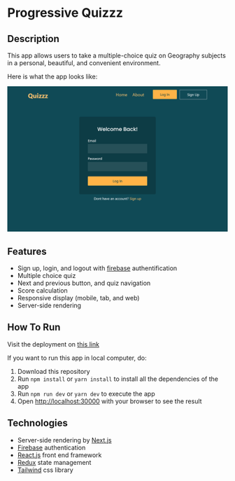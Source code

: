 # Progressive Quizzz

## Description

This app allows users to take a multiple-choice quiz on Geography subjects in a personal, beautiful, and convenient environment.

Here is what the app looks like:

<img src="./assets/quizzz-login.png" alt="Quizzz Login"/>

## Features

- Sign up, login, and logout with [firebase](https://firebase.google.com/) authentification
- Multiple choice quiz
- Next and previous button, and quiz navigation
- Score calculation
- Responsive display (mobile, tab, and web)
- Server-side rendering

## How To Run

Visit the deployment on [this link](https://quizzz-v1.vercel.app/)

If you want to run this app in local computer, do:

1. Download this repository
2. Run `npm install` or `yarn install` to install all the dependencies of the app
3. Run `npm run dev` or `yarn dev` to execute the app
4. Open [http://localhost:30000](https://localhost:3000) with your browser to see the result

## Technologies

- Server-side rendering by [Next.js](https://nextjs.org/docs)
- [Firebase](https://firebase.google.com/) authentication
- [React.js](https://reactjs.org/) front end framework
- [Redux](https://redux.js.org/) state management
- [Tailwind](https://tailwindcss.com) css library

